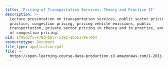 ```yaml
---
title: 'Pricing of Transportation Services: Theory and Practice II'
description: >-
  Lecture presentation on transportation services, public sector pricing in
  practice, congestion pricing, pricing vehicle emissions, public
  transportation, private sector pricing in theory and in practice, and examples
  of congestion pricing.
uid: 1f95d3f5-478d-b837-5191-1b5617967db4
resourcetype: Document
file_type: application/pdf
file: >-
  https://open-learning-course-data-production.s3.amazonaws.com/1-201j-transportation-systems-analysis-demand-and-economics-fall-2008/1f95d3f5478db83751911b5617967db4_MIT1_201JF08_lec13.pdf
---
```

